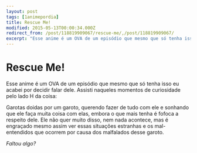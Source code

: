 ```yaml
---
layout: post
tags: [1animepordia]
title: Rescue Me!
modified: 2015-05-13T00:00:34.000Z
redirect_from: /post/118819909067/rescue-me/,/post/118819909067/
excerpt: "Esse anime é um OVA de um episódio que mesmo que só tenha isso eu acabei por decidir falar dele. Assisti naqueles momentos de curiosidade pelo lado H da coisa:"
---
```


Rescue Me!
==========

Esse anime é um OVA de um episódio que mesmo que só tenha isso eu acabei
por decidir falar dele. Assisti naqueles momentos de curiosidade pelo
lado H da coisa:

Garotas doidas por um garoto, querendo fazer de tudo com ele e sonhando
que ele faça muita coisa com elas, embora o que mais tenha é fofoca a
respeito dele. Ele não quer muito disso, nem nada acontece, mas é
engraçado mesmo assim ver essas situações estranhas e os mal-entendidos
que ocorrem por causa dos malfalados desse garoto.

*Faltou algo?*


